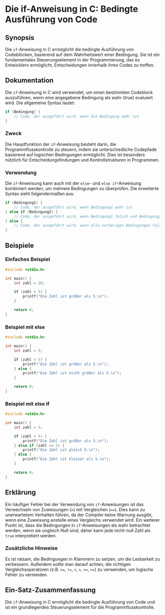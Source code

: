 <!--
Meta Description: # Die if-Anweisung in C: Bedingte Ausführung von Code ## Synopsis Die `if`-Anweisung in C ermöglicht die bedingte Ausführung von Codeblöcken, basieren...
Meta Keywords: die, ist, zahl, der, else
-->

# Die if-Anweisung in C: Bedingte Ausführung von Code

## Synopsis
Die `if`-Anweisung in C ermöglicht die bedingte Ausführung von Codeblöcken, basierend auf dem Wahrheitswert einer Bedingung. Sie ist ein fundamentales Steuerungselement in der Programmierung, das es Entwicklern ermöglicht, Entscheidungen innerhalb ihres Codes zu treffen.

## Dokumentation
Die `if`-Anweisung in C wird verwendet, um einen bestimmten Codeblock auszuführen, wenn eine angegebene Bedingung als wahr (true) evaluiert wird. Die allgemeine Syntax lautet:

```c
if (Bedingung) {
    // Code, der ausgeführt wird, wenn die Bedingung wahr ist
}
```

### Zweck
Die Hauptfunktion der `if`-Anweisung besteht darin, die Programmflusskontrolle zu steuern, indem sie unterschiedliche Codepfade basierend auf logischen Bedingungen ermöglicht. Dies ist besonders nützlich für Entscheidungsfindungen und Kontrollstrukturen in Programmen.

### Verwendung
Die `if`-Anweisung kann auch mit der `else`- und `else if`-Anweisung kombiniert werden, um mehrere Bedingungen zu überprüfen. Die erweiterte Syntax sieht folgendermaßen aus:

```c
if (Bedingung1) {
    // Code, der ausgeführt wird, wenn Bedingung1 wahr ist
} else if (Bedingung2) {
    // Code, der ausgeführt wird, wenn Bedingung1 falsch und Bedingung2 wahr ist
} else {
    // Code, der ausgeführt wird, wenn alle vorherigen Bedingungen falsch sind
}
```

## Beispiele
### Einfaches Beispiel
```c
#include <stdio.h>

int main() {
    int zahl = 10;

    if (zahl > 5) {
        printf("Die Zahl ist größer als 5.\n");
    }

    return 0;
}
```

### Beispiel mit else
```c
#include <stdio.h>

int main() {
    int zahl = 3;

    if (zahl > 5) {
        printf("Die Zahl ist größer als 5.\n");
    } else {
        printf("Die Zahl ist nicht größer als 5.\n");
    }

    return 0;
}
```

### Beispiel mit else if
```c
#include <stdio.h>

int main() {
    int zahl = 5;

    if (zahl > 5) {
        printf("Die Zahl ist größer als 5.\n");
    } else if (zahl == 5) {
        printf("Die Zahl ist gleich 5.\n");
    } else {
        printf("Die Zahl ist kleiner als 5.\n");
    }

    return 0;
}
```

## Erklärung
Ein häufiger Fehler bei der Verwendung von `if`-Anweisungen ist das Verwechseln von Zuweisungen (`=`) mit Vergleichen (`==`). Dies kann zu unerwartetem Verhalten führen, da der Compiler keine Warnung ausgibt, wenn eine Zuweisung anstelle eines Vergleichs verwendet wird. Ein weiterer Punkt ist, dass die Bedingungen in `if`-Anweisungen als wahr betrachtet werden, wenn sie ungleich Null sind; daher kann jede nicht-null Zahl als `true` interpretiert werden.

### Zusätzliche Hinweise
Es ist ratsam, die Bedingungen in Klammern zu setzen, um die Lesbarkeit zu verbessern. Außerdem sollte man darauf achten, die richtigen Vergleichsoperatoren (z.B. `==`, `!=`, `<`, `>`, `<=`, `>=`) zu verwenden, um logische Fehler zu vermeiden.

## Ein-Satz-Zusammenfassung
Die `if`-Anweisung in C ermöglicht die bedingte Ausführung von Code und ist ein grundlegendes Steuerungselement für die Programmflusskontrolle.